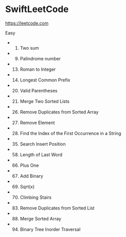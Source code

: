 # SwiftLeetCode

https://leetcode.com

Easy
- 1. Two sum
- 9. Palindrome number
- 13. Roman to Integer
- 14. Longest Common Prefix
- 20. Valid Parentheses
- 21. Merge Two Sorted Lists 
- 26. Remove Duplicates from Sorted Array
- 27. Remove Element
- 28. Find the Index of the First Occurrence in a String
- 35. Search Insert Position
- 58. Length of Last Word
- 66. Plus One
- 67. Add Binary
- 69. Sqrt(x)
- 70. Climbing Stairs
- 83. Remove Duplicates from Sorted List
- 88. Merge Sorted Array
- 94. Binary Tree Inorder Traversal
